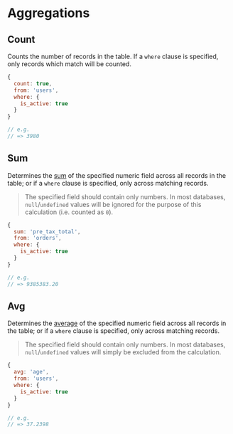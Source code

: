 # Aggregations


## Count

Counts the number of records in the table.  If a `where` clause is specified, only records which match will be counted.

```javascript
{
  count: true,
  from: 'users',
  where: {
    is_active: true
  }
}

// e.g.
// => 3980
```



## Sum

Determines the [sum](https://en.wikipedia.org/wiki/Summation) of the specified numeric field across all records in the table; or if a `where` clause is specified, only across matching records.

> The specified field should contain only numbers.  In most databases, `null`/`undefined` values will be ignored for the purpose of this calculation (i.e. counted as `0`).

```javascript
{
  sum: 'pre_tax_total',
  from: 'orders',
  where: {
    is_active: true
  }
}

// e.g.
// => 9385383.20
```

## Avg

Determines the [average](https://en.wikipedia.org/wiki/Arithmetic_mean) of the specified numeric field across all records in the table; or if a `where` clause is specified, only across matching records.

> The specified field should contain only numbers.  In most databases, `null`/`undefined` values will simply be excluded from the calculation.


```javascript
{
  avg: 'age',
  from: 'users',
  where: {
    is_active: true
  }
}

// e.g.
// => 37.2398
```
